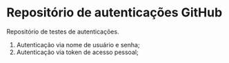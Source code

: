# Repositório de autenticações GitHub
Repositório de testes de autenticações.
 1. Autenticação via nome de usuário e senha;
 2. Autenticação via token de acesso pessoal;